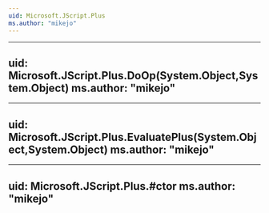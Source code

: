 ```yaml
---
uid: Microsoft.JScript.Plus
ms.author: "mikejo"
---
```


---
uid: Microsoft.JScript.Plus.DoOp(System.Object,System.Object)
ms.author: "mikejo"
---

---
uid: Microsoft.JScript.Plus.EvaluatePlus(System.Object,System.Object)
ms.author: "mikejo"
---

---
uid: Microsoft.JScript.Plus.#ctor
ms.author: "mikejo"
---
